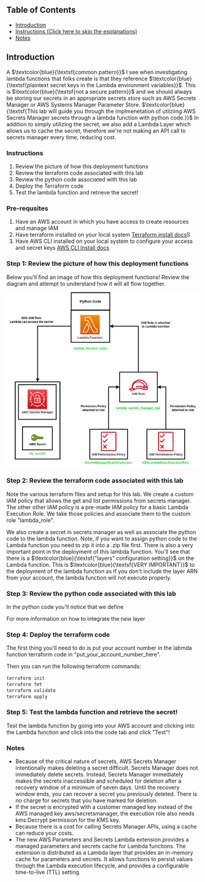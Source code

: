 ## Table of Contents

- [Introduction](#introduction)
- [Instructions (Click here to skip the explanations)](#instructions)
- [Notes](#notes)

## Introduction

A $\textcolor{blue}{\textsf{common pattern}}$ I see when investigating lambda functions that folks create is that they reference $\textcolor{blue}{\textsf{plaintext secret keys in the Lambda environment variables}}$.  This is $\textcolor{blue}{\textsf{not a secure pattern}}$ and we should always be storing our secrets in an appropriate secrets store such as AWS Secrets Manager or AWS Systems Manager Parameter Store.  $\textcolor{blue}{\textsf{This lab will guide you through the implmenetation of utilziing AWS Secrets Manager secrets through a lambda function with python code.}}$  In addition to simply utilizing the secret, we also add a Lambda Layer which allows us to cache the secret, therefore we're not making an API call to secrets manager every time, reducing cost.

### Instructions
1. Review the picture of how this deployment functions
2. Review the terraform code associated with this lab
3. Review the python code associated with this lab
4. Deploy the Terraform code
5. Test the lambda function and retrieve the secret!

### Pre-requsites
1. Have an AWS account in which you have access to create resources and manage IAM
2. Have terraform installed on your local system [Terraform install docs](https://developer.hashicorp.com/terraform/tutorials/aws-get-started/install-cli)S
3. Have AWS CLI installed on your local system to configure your access and secret keys [AWS CLI Install docs](https://docs.aws.amazon.com/cli/latest/userguide/getting-started-install.html)

### Step 1: Review the picture of how this deployment functions
Below you'll find an image of how this deployment functions!  Review the diagram and attempt to understand how it will all flow together.

![My Image](LambdaLab.png)

### Step 2: Review the terraform code associated with this lab
Note the various terraform files and setup for this lab.  We create a custom IAM policy that allows the get and list permissions from secrets manager.  The other other IAM policy is a pre-made IAM policy for a basic Lambda Execution Role.  We take those policies and associate them to the custom role "lambda_role".

We also create a secret in secrets manager as well as associate the python code to the lambda function.  Note, if you want to assign python code to the Lambda function you need to zip it into a .zip file first.  There is also a very important point in the deployment of this lambda function.  You'll see that there is a $\textcolor{blue}{\textsf{"layers" configuration setting}}$ on the Lambda function.  This is $\textcolor{blue}{\textsf{VERY IMPORTANT}}$ to the deployment of the lambda function as if you don't include the layer ARN from your account, the lambda function will not execute properly.


### Step 3: Review the python code associated with this lab
In the python code you'll notice that we define

For more information on how to integrate the new layer 

### Step 4: Deploy the terraform code
The first thing you'll need to do is put your account number in the labmda function terraform code in "put_your_account_number_here".

Then you can run the following terraform commands:
```hcl
terraform init
terraform fmt
terraform validate
terraform apply
```

### Step 5: Test the lambda function and retrieve the secret!
Test the lambda function by going into your AWS account and clicking into the Lambda function and click into the code tab and click "Test"!


### Notes
* Because of the critical nature of secrets, AWS Secrets Manager intentionally makes deleting a secret difficult. Secrets Manager does not immediately delete secrets. Instead, Secrets Manager immediately makes the secrets inaccessible and scheduled for deletion after a recovery window of a minimum of seven days. Until the recovery window ends, you can recover a secret you previously deleted. There is no charge for secrets that you have marked for deletion. 
* If the secret is encrypted with a customer managed key instead of the AWS managed key aws/secretsmanager, the execution role also needs kms:Decrypt permission for the KMS key.
* Because there is a cost for calling Secrets Manager APIs, using a cache can reduce your costs.
* The new AWS Parameters and Secrets Lambda extension provides a managed parameters and secrets cache for Lambda functions. The extension is distributed as a Lambda layer that provides an in-memory cache for parameters and secrets. It allows functions to persist values through the Lambda execution lifecycle, and provides a configurable time-to-live (TTL) setting.
